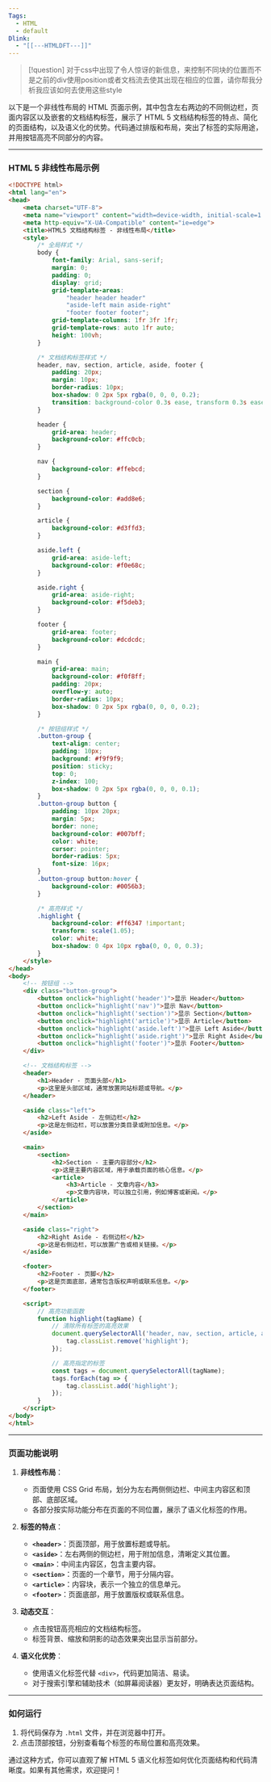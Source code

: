 ```yaml
---
Tags:
  - HTML
  - default
Dlink:
  - "[[---HTMLDFT---]]"
---
```



>[!question] 
>对于css中出现了令人惊讶的新信息，来控制不同块的位置而不是之前的div使用position或者文档流去使其出现在相应的位置，请你帮我分析我应该如何去使用这些style

以下是一个非线性布局的 HTML 页面示例，其中包含左右两边的不同侧边栏，页面内容区以及嵌套的文档结构标签，展示了 HTML 5 文档结构标签的特点、简化的页面结构，以及语义化的优势。代码通过排版和布局，突出了标签的实际用途，并用按钮高亮不同部分的内容。



---

### **HTML 5 非线性布局示例**

```html
<!DOCTYPE html>
<html lang="en">
<head>
    <meta charset="UTF-8">
    <meta name="viewport" content="width=device-width, initial-scale=1.0">
    <meta http-equiv="X-UA-Compatible" content="ie=edge">
    <title>HTML5 文档结构标签 - 非线性布局</title>
    <style>
        /* 全局样式 */
        body {
            font-family: Arial, sans-serif;
            margin: 0;
            padding: 0;
            display: grid;
            grid-template-areas: 
                "header header header"
                "aside-left main aside-right"
                "footer footer footer";
            grid-template-columns: 1fr 3fr 1fr;
            grid-template-rows: auto 1fr auto;
            height: 100vh;
        }

        /* 文档结构标签样式 */
        header, nav, section, article, aside, footer {
            padding: 20px;
            margin: 10px;
            border-radius: 10px;
            box-shadow: 0 2px 5px rgba(0, 0, 0, 0.2);
            transition: background-color 0.3s ease, transform 0.3s ease;
        }

        header {
            grid-area: header;
            background-color: #ffc0cb;
        }

        nav {
            background-color: #ffebcd;
        }

        section {
            background-color: #add8e6;
        }

        article {
            background-color: #d3ffd3;
        }

        aside.left {
            grid-area: aside-left;
            background-color: #f0e68c;
        }

        aside.right {
            grid-area: aside-right;
            background-color: #f5deb3;
        }

        footer {
            grid-area: footer;
            background-color: #dcdcdc;
        }

        main {
            grid-area: main;
            background-color: #f0f8ff;
            padding: 20px;
            overflow-y: auto;
            border-radius: 10px;
            box-shadow: 0 2px 5px rgba(0, 0, 0, 0.2);
        }

        /* 按钮组样式 */
        .button-group {
            text-align: center;
            padding: 10px;
            background: #f9f9f9;
            position: sticky;
            top: 0;
            z-index: 100;
            box-shadow: 0 2px 5px rgba(0, 0, 0, 0.1);
        }
        .button-group button {
            padding: 10px 20px;
            margin: 5px;
            border: none;
            background-color: #007bff;
            color: white;
            cursor: pointer;
            border-radius: 5px;
            font-size: 16px;
        }
        .button-group button:hover {
            background-color: #0056b3;
        }

        /* 高亮样式 */
        .highlight {
            background-color: #ff6347 !important;
            transform: scale(1.05);
            color: white;
            box-shadow: 0 4px 10px rgba(0, 0, 0, 0.3);
        }
    </style>
</head>
<body>
    <!-- 按钮组 -->
    <div class="button-group">
        <button onclick="highlight('header')">显示 Header</button>
        <button onclick="highlight('nav')">显示 Nav</button>
        <button onclick="highlight('section')">显示 Section</button>
        <button onclick="highlight('article')">显示 Article</button>
        <button onclick="highlight('aside.left')">显示 Left Aside</button>
        <button onclick="highlight('aside.right')">显示 Right Aside</button>
        <button onclick="highlight('footer')">显示 Footer</button>
    </div>

    <!-- 文档结构标签 -->
    <header>
        <h1>Header - 页面头部</h1>
        <p>这里是头部区域，通常放置网站标题或导航。</p>
    </header>

    <aside class="left">
        <h2>Left Aside - 左侧边栏</h2>
        <p>这是左侧边栏，可以放置分类目录或附加信息。</p>
    </aside>

    <main>
        <section>
            <h2>Section - 主要内容部分</h2>
            <p>这是主要内容区域，用于承载页面的核心信息。</p>
            <article>
                <h3>Article - 文章内容</h3>
                <p>文章内容块，可以独立引用，例如博客或新闻。</p>
            </article>
        </section>
    </main>

    <aside class="right">
        <h2>Right Aside - 右侧边栏</h2>
        <p>这是右侧边栏，可以放置广告或相关链接。</p>
    </aside>

    <footer>
        <h2>Footer - 页脚</h2>
        <p>这是页面底部，通常包含版权声明或联系信息。</p>
    </footer>

    <script>
        // 高亮功能函数
        function highlight(tagName) {
            // 清除所有标签的高亮效果
            document.querySelectorAll('header, nav, section, article, aside, footer, main').forEach(tag => {
                tag.classList.remove('highlight');
            });

            // 高亮指定的标签
            const tags = document.querySelectorAll(tagName);
            tags.forEach(tag => {
                tag.classList.add('highlight');
            });
        }
    </script>
</body>
</html>
```

---

### **页面功能说明**
1. **非线性布局**：
   - 页面使用 CSS Grid 布局，划分为左右两侧侧边栏、中间主内容区和顶部、底部区域。
   - 各部分按实际功能分布在页面的不同位置，展示了语义化标签的作用。

2. **标签的特点**：
   - **`<header>`**：页面顶部，用于放置标题或导航。
   - **`<aside>`**：左右两侧的侧边栏，用于附加信息，清晰定义其位置。
   - **`<main>`**：中间主内容区，包含主要内容。
   - **`<section>`**：页面的一个章节，用于分隔内容。
   - **`<article>`**：内容块，表示一个独立的信息单元。
   - **`<footer>`**：页面底部，用于放置版权或联系信息。

3. **动态交互**：
   - 点击按钮高亮相应的文档结构标签。
   - 标签背景、缩放和阴影的动态效果突出显示当前部分。

4. **语义化优势**：
   - 使用语义化标签代替 `<div>`，代码更加简洁、易读。
   - 对于搜索引擎和辅助技术（如屏幕阅读器）更友好，明确表达页面结构。

---

### **如何运行**
1. 将代码保存为 `.html` 文件，并在浏览器中打开。
2. 点击顶部按钮，分别查看每个标签的布局位置和高亮效果。

通过这种方式，你可以直观了解 HTML 5 语义化标签如何优化页面结构和代码清晰度。如果有其他需求，欢迎提问！